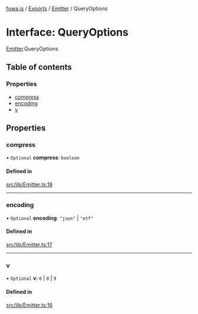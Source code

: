 [fuwa.js](../README.md) / [Exports](../modules.md) / [Emitter](../modules/Emitter.md) / QueryOptions

# Interface: QueryOptions

[Emitter](../modules/Emitter.md).QueryOptions

## Table of contents

### Properties

- [compress](Emitter.QueryOptions.md#compress)
- [encoding](Emitter.QueryOptions.md#encoding)
- [v](Emitter.QueryOptions.md#v)

## Properties

### compress

• `Optional` **compress**: `boolean`

#### Defined in

[src/lib/Emitter.ts:18](https://github.com/Fuwajs/Fuwa.js/blob/60995b2/src/lib/Emitter.ts#L18)

___

### encoding

• `Optional` **encoding**: ``"json"`` \| ``"etf"``

#### Defined in

[src/lib/Emitter.ts:17](https://github.com/Fuwajs/Fuwa.js/blob/60995b2/src/lib/Emitter.ts#L17)

___

### v

• `Optional` **v**: ``6`` \| ``8`` \| ``9``

#### Defined in

[src/lib/Emitter.ts:16](https://github.com/Fuwajs/Fuwa.js/blob/60995b2/src/lib/Emitter.ts#L16)
